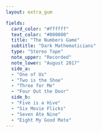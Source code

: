 ```yaml
---
layout: extra_gum

fields:
  card_color: "#ffffff"
  text_color: "#000000"
  title: "The Numbers Game"
  subtitle: "Dark Mathematicians"
  type: "Stereo Tape"
  note_upper: "Recorded"
  note_lower: "August 2017"
  side_a:
  - "One of Us"
  - "Two is the Shoe"
  - "Three for Me"
  - "Four Out the Door"
  side_b:
  - "Five is a Hive"
  - "Six Movie Flicks"
  - "Seven Ate Nine"
  - "Eight My Good Mate"
---
```

